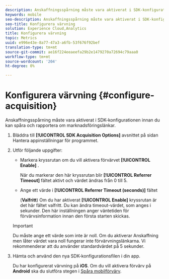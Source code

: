 ```yaml
---
description: Anskaffningsspårning måste vara aktiverat i SDK-konfigurationen innan du kan spåra och rapportera om marknadsföringslänkar.
keywords: mobile
seo-description: Anskaffningsspårning måste vara aktiverat i SDK-konfigurationen innan du kan spåra och rapportera om marknadsföringslänkar.
seo-title: Konfigurera värvning
solution: Experience Cloud,Analytics
title: Konfigurera värvning
topic: Metrics
uuid: e996e43e-8a77-47a3-a6fb-53f676f92bef
translation-type: tm+mt
source-git-commit: ae16f224eeaeefa29b2e1479270a72694c79aaa0
workflow-type: tm+mt
source-wordcount: '204'
ht-degree: 0%

---
```



# Konfigurera värvning {#configure-acquisition}

Anskaffningsspårning måste vara aktiverat i SDK-konfigurationen innan du kan spåra och rapportera om marknadsföringslänkar.

1. Bläddra till **[!UICONTROL SDK Acquisition Options]** avsnittet på sidan Hantera appinställningar för programmet.
1. Utför följande uppgifter:

   * Markera kryssrutan om du vill aktivera förvärvet **[!UICONTROL Enable]** .

      När du markerar den här kryssrutan blir **[!UICONTROL Referrer Timeout]** fältet aktivt och värdet ändras från 0 till 5.

   * Ange ett värde i **[!UICONTROL Referrer Timeout (seconds)]** fältet

      (**Valfritt**) Om du har aktiverat **[!UICONTROL Enable]** kryssrutan är det här fältet valfritt. Du kan ändra timeout-värdet, som anges i sekunder. Den här inställningen anger väntetiden för förvärvsinformation innan den första starten skickas.
   >[!IMPORTANT]
   >Du måste ange ett värde som inte är noll. Om du aktiverar Anskaffning men låter värdet vara noll fungerar inte förvärvningslänkarna. Vi rekommenderar att du använder standardvärdet på 5 sekunder.

1. Hämta och använd den nya SDK-konfigurationsfilen i din app.

   Du har konfigurerat värvning på **iOS**.
Om du vill aktivera förvärv på **Android** ska du slutföra stegen i [Spåra mobilförvärv](/help/android/acquisition-main/acquisition.md).
